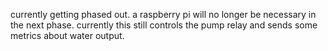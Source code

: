 currently getting phased out. a raspberry pi will no longer be necessary in the next phase. currently this still controls the pump relay and sends some metrics about water output.